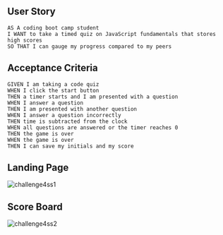 ## User Story

```
AS A coding boot camp student
I WANT to take a timed quiz on JavaScript fundamentals that stores high scores
SO THAT I can gauge my progress compared to my peers
```

## Acceptance Criteria

```
GIVEN I am taking a code quiz
WHEN I click the start button
THEN a timer starts and I am presented with a question
WHEN I answer a question
THEN I am presented with another question
WHEN I answer a question incorrectly
THEN time is subtracted from the clock
WHEN all questions are answered or the timer reaches 0
THEN the game is over
WHEN the game is over
THEN I can save my initials and my score
```

## Landing Page

![challenge4ss1](https://user-images.githubusercontent.com/116224156/210111875-c5141971-4eb6-4690-9599-2dd9e2c39c9f.PNG)

## Score Board

![challenge4ss2](https://user-images.githubusercontent.com/116224156/210111949-817baee1-fb90-477f-9b3f-031ada2a022f.PNG)
